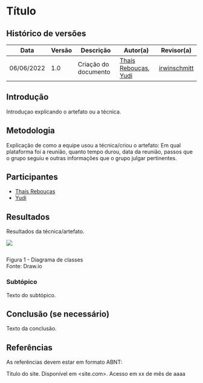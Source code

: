 # Título

## Histórico de versões
| Data       | Versão | Descrição            | Autor(a)                                                                            | Revisor(a)                                      |
| ---------- | ------ | -------------------- | ----------------------------------------------------------------------------------- | ----------------------------------------------- |
| 06/06/2022 | 1.0    | Criação do documento | [Thaís Rebouças](https://github.com/Thais-ra), [Yudi](https://github.com/yudi-azvd) | [irwinschmitt](https://github.com/irwinschmitt) |

## Introdução

Introduçao explicando o artefato ou a técnica.

## Metodologia

Explicação de como a equipe usou a técnica/criou o artefato: Em qual plataforma foi a reunião, quanto tempo durou, data da reunião, passos que o grupo seguiu e outras informações que o grupo julgar pertinentes.

## Participantes

- [Thaís Rebouças](https://github.com/Thais-ra)
- [Yudi](https://github.com/yudi-azvd)

## Resultados

Resultados da técnica/artefato.

<img src="img/heatmap.jpeg" align = "center" />
<p align = "center"> <img alt="" src="images/modelagem/diagramas-estaticos-classes.png"/> </p>
Figura 1 - Diagrama de classes <br>
Fonte: Draw.io
</p>

### Subtópico

Texto do subtópico.

## Conclusão (se necessário)

Texto da conclusão.

## Referências

As referências devem estar em formato ABNT:

Titulo do site. Disponível em <site.com>. Acesso em xx de mês de aaaa